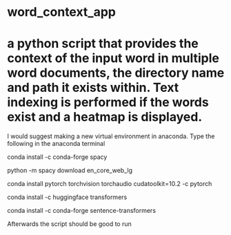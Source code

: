 # word_context_app

# a python script that provides the context of the input word in multiple word documents, the directory name and path it exists within. Text indexing is performed if the words exist and a heatmap is displayed.



I would suggest making a new virtual environment in anaconda. Type the following in the anaconda terminal

conda install -c conda-forge spacy 

python -m spacy download en_core_web_lg

conda install pytorch torchvision torchaudio cudatoolkit=10.2 -c pytorch

conda install -c huggingface transformers

conda install -c conda-forge sentence-transformers



Afterwards the script should be good to run
